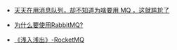 - [天天在用消息队列，却不知道为啥要用 MQ ，这就尴尬了](https://zhuanlan.zhihu.com/p/84007327)

- [为什么要使用RabbitMQ?](https://www.zhihu.com/topic/19708788/hot)
- [《浅入浅出》-RocketMQ](https://mp.weixin.qq.com/s/y-4TVwbc7AFGEA7q-_OkYw)


